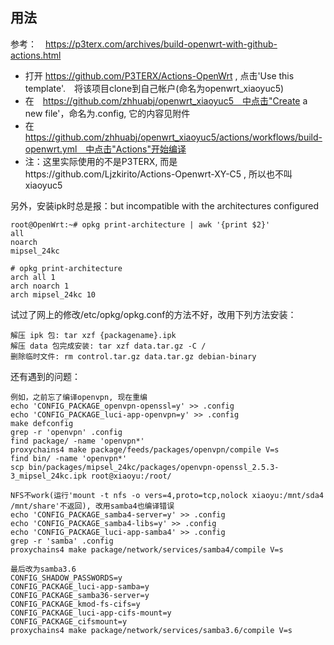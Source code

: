 ## 用法
参考：　https://p3terx.com/archives/build-openwrt-with-github-actions.html

 - 打开 https://github.com/P3TERX/Actions-OpenWrt , 点击'Use this template'.　将该项目clone到自己帐户(命名为openwrt_xiaoyuc5)
 - 在　https://github.com/zhhuabj/openwrt_xiaoyuc5　中点击"Create a new file'，命名为.config, 它的内容见附件
 - 在　https://github.com/zhhuabj/openwrt_xiaoyuc5/actions/workflows/build-openwrt.yml　中点击"Actions"开始编译
 - 注：这里实际使用的不是P3TERX, 而是https://github.com/Ljzkirito/Actions-Openwrt-XY-C5 , 所以也不叫xiaoyuc5

另外，安装ipk时总是报：but incompatible with the architectures configured
```
root@OpenWrt:~# opkg print-architecture | awk '{print $2}'
all
noarch
mipsel_24kc

# opkg print-architecture
arch all 1
arch noarch 1
arch mipsel_24kc 10
```
试过了网上的修改/etc/opkg/opkg.conf的方法不好，改用下列方法安装：
```
解压 ipk 包: tar xzf {packagename}.ipk
解压 data 包完成安装: tar xzf data.tar.gz -C /
删除临时文件: rm control.tar.gz data.tar.gz debian-binary
```
还有遇到的问题：
```
例如，之前忘了编译openvpn, 现在重编
echo 'CONFIG_PACKAGE_openvpn-openssl=y' >> .config
echo 'CONFIG_PACKAGE_luci-app-openvpn=y' >> .config
make defconfig
grep -r 'openvpn' .config
find package/ -name 'openvpn*'
proxychains4 make package/feeds/packages/openvpn/compile V=s
find bin/ -name 'openvpn*'
scp bin/packages/mipsel_24kc/packages/openvpn-openssl_2.5.3-3_mipsel_24kc.ipk root@xiaoyu:/root/

NFS不work(运行'mount -t nfs -o vers=4,proto=tcp,nolock xiaoyu:/mnt/sda4 /mnt/share'不返回), 改用samba4也编译错误
echo 'CONFIG_PACKAGE_samba4-server=y' >> .config
echo 'CONFIG_PACKAGE_samba4-libs=y' >> .config
echo 'CONFIG_PACKAGE_luci-app-samba4' >> .config
grep -r 'samba' .config
proxychains4 make package/network/services/samba4/compile V=s

最后改为samba3.6
CONFIG_SHADOW_PASSWORDS=y
CONFIG_PACKAGE_luci-app-samba=y
CONFIG_PACKAGE_samba36-server=y
CONFIG_PACKAGE_kmod-fs-cifs=y
CONFIG_PACKAGE_luci-app-cifs-mount=y
CONFIG_PACKAGE_cifsmount=y
proxychains4 make package/network/services/samba3.6/compile V=s
```
